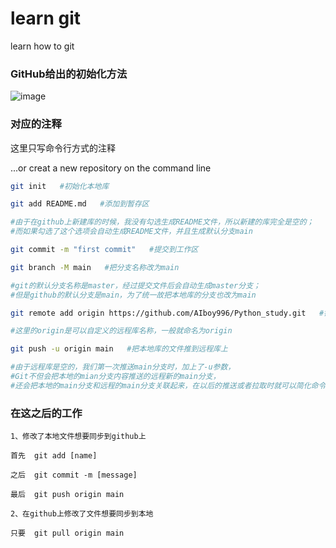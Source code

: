 # learn git
learn how to git

### GitHub给出的初始化方法

![image](https://github.com/AIboy996/learngit/blob/master/%E6%96%B0%E5%BB%BA%E5%BA%93.bmp)

### 对应的注释
这里只写命令行方式的注释

...or creat a new repository on the command line
```bash
git init   #初始化本地库

git add README.md   #添加到暂存区

#由于在github上新建库的时候，我没有勾选生成README文件，所以新建的库完全是空的；
#而如果勾选了这个选项会自动生成README文件，并且生成默认分支main

git commit -m "first commit"   #提交到工作区

git branch -M main   #把分支名称改为main

#git的默认分支名称是master，经过提交文件后会自动生成master分支；
#但是github的默认分支是main，为了统一故把本地库的分支也改为main

git remote add origin https://github.com/AIboy996/Python_study.git   #链接到远程库

#这里的origin是可以自定义的远程库名称，一般就命名为origin

git push -u origin main   #把本地库的文件推到远程库上

#由于远程库是空的，我们第一次推送main分支时，加上了-u参数，
#Git不但会把本地的mian分支内容推送的远程新的main分支，
#还会把本地的main分支和远程的main分支关联起来，在以后的推送或者拉取时就可以简化命令。
```
### 在这之后的工作
```git
1、修改了本地文件想要同步到github上

首先  git add [name]

之后  git commit -m [message]

最后  git push origin main

2、在github上修改了文件想要同步到本地

只要  git pull origin main
```
